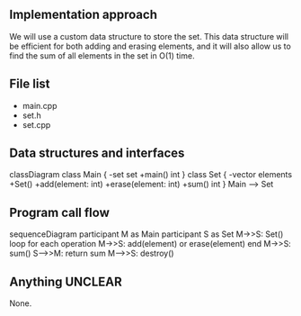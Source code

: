 ## Implementation approach

We will use a custom data structure to store the set. This data structure will be efficient for both adding and erasing elements, and it will also allow us to find the sum of all elements in the set in O(1) time.

## File list

- main.cpp
- set.h
- set.cpp

## Data structures and interfaces


classDiagram
    class Main {
        -set set
        +main() int
    }
    class Set {
        -vector<int> elements
        +Set()
        +add(element: int)
        +erase(element: int)
        +sum() int
    }
    Main --> Set


## Program call flow


sequenceDiagram
    participant M as Main
    participant S as Set
    M->>S: Set()
    loop for each operation
        M->>S: add(element) or erase(element)
    end
    M->>S: sum()
    S-->>M: return sum
    M-->>S: destroy()


## Anything UNCLEAR

None.

